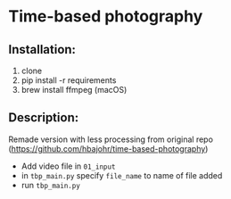 # Time-based photography 

## Installation:
1. clone
2. pip install -r requirements
3. brew install ffmpeg (macOS)
## Description:
Remade version with less processing from original repo (https://github.com/hbajohr/time-based-photography)

- Add video file in `01_input`
- in `tbp_main.py` specify `file_name` to name of file added
- run `tbp_main.py`